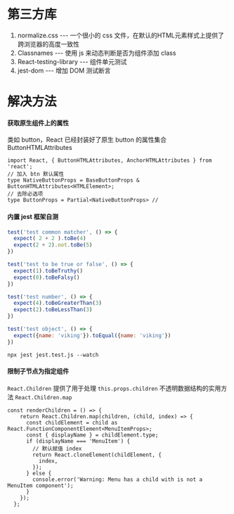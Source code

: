 # 第三方库

1. normalize.css --- 一个很小的 css 文件，在默认的HTML元素样式上提供了跨浏览器的高度一致性
2. Classnames --- 使用 js 来动态判断是否为组件添加 class
3. React-testing-library --- 组件单元测试
4. jest-dom --- 增加 DOM 测试断言

# 解决方法

#### 获取原生组件上的属性

类如 button，React 已经封装好了原生 button 的属性集合 ButtonHTMLAttributes

```tsx
import React, { ButtonHTMLAttributes, AnchorHTMLAttributes } from 'react';
// 加入 btn 默认属性
type NativeButtonProps = BaseButtonProps & ButtonHTMLAttributes<HTMLElement>; 
// 去除必选项
type ButtonProps = Partial<NativeButtonProps> //
```

#### 内置 jest 框架自测

```js
test('test common matcher', () => {
  expect( 2 + 2 ).toBe(4)
  expect(2 + 2).not.toBe(5)
})

test('test to be true or false', () => {
  expect(1).toBeTruthy()
  expect(0).toBeFalsy()
})

test('test number', () => {
  expect(4).toBeGreaterThan(3)
  expect(2).toBeLessThan(3)
})

test('test object', () => {
  expect({name: 'viking'}).toEqual({name: 'viking'})
})
```

```shell
npx jest jest.test.js --watch
```

#### 限制子节点为指定组件

`React.Children` 提供了用于处理 `this.props.children` 不透明数据结构的实用方法 `React.Children.map`

```tsx
const renderChildren = () => {
    return React.Children.map(children, (child, index) => {
      const childElement = child as React.FunctionComponentElement<MenuItemProps>;
      const { displayName } = childElement.type;
      if (displayName === 'MenuItem') {
        // 默认赋值 index
        return React.cloneElement(childElement, {
          index,
        });
      } else {
        console.error('Warning: Menu has a child with is not a MenuItem component');
      }
    });
  };
```

